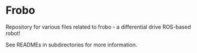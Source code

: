 Frobo
=====
Repository for various files related to frobo - a differential drive ROS-based robot!

See READMEs in subdirectories for more information.
